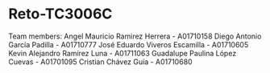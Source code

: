 # Reto-TC3006C

Team members:
Angel Mauricio Ramirez Herrera - A01710158
Diego Antonio García Padilla - A01710777
José Eduardo Viveros Escamilla - A01710605
Kevin Alejandro Ramírez Luna - A01711063
Guadalupe Paulina López Cuevas - A01701095
Cristian Chávez Guía - A01710680
